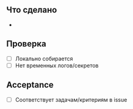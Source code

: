 ## Что сделано
-

## Проверка
- [ ] Локально собирается
- [ ] Нет временных логов/секретов

## Acceptance
- [ ] Соответствует задачам/критериям в issue
